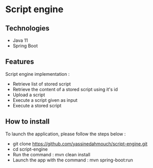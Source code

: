 # Script engine

## Technologies
- Java 11
- Spring Boot

## Features

Script engine implementation :

- Retrieve list of stored script
- Retrieve the content of a stored script using it's id
- Upload a script
- Execute a script given as input
- Execute a stored script

## How to install

To launch the application, please follow the steps below :
- git clone https://github.com/yassinedahmouch/script-engine.git
- cd script-engine
- Run the command : mvn clean install
- Launch the app with the command : mvn spring-boot:run